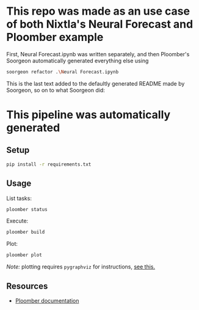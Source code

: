 # This repo was made as an use case of both Nixtla's Neural Forecast and Ploomber example
First, Neural Forecast.ipynb was written separately, and then Ploomber's Soorgeon automatically generated everything else using 
```sh
soorgeon refactor .\Neural Forecast.ipynb
```
This is the last text added to the defaultly generated README made by Soorgeon, so on to what Soorgeon did:

# This pipeline was automatically generated

## Setup

```sh
pip install -r requirements.txt
```

## Usage

List tasks:

```sh
ploomber status
```

Execute:

```sh
ploomber build
```

Plot:

```sh
ploomber plot
```

*Note:* plotting requires `pygraphviz` for instructions, [see this.](https://docs.ploomber.io/en/latest/user-guide/faq_index.html#plotting-a-pipeline)

## Resources

* [Ploomber documentation](https://docs.ploomber.io)
